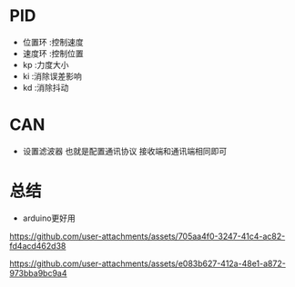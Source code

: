 # PID
* 位置环 :控制速度
* 速度环 :控制位置
* kp :力度大小
* ki :消除误差影响
* kd :消除抖动

# CAN
* 设置滤波器 也就是配置通讯协议 接收端和通讯端相同即可

# 总结
* arduino更好用

https://github.com/user-attachments/assets/705aa4f0-3247-41c4-ac82-fd4acd462d38



https://github.com/user-attachments/assets/e083b627-412a-48e1-a872-973bba9bc9a4

